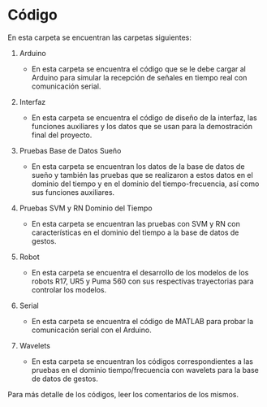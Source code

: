 # Código
En esta carpeta se encuentran las carpetas siguientes:


1. Arduino
    * En esta carpeta se encuentra el código que se le debe cargar al Arduino para simular la recepción de señales en tiempo real con comunicación serial.
    
2. Interfaz
    * En esta carpeta se encuentra el código de diseño de la interfaz, las funciones auxiliares y los datos que se usan para la demostración final del proyecto.

3. Pruebas Base de Datos Sueño
    * En esta carpeta se encuentran los datos de la base de datos de sueño y también las pruebas que se realizaron a estos datos en el dominio del tiempo y en el dominio del tiempo-frecuencia, así como sus funciones auxiliares.

4. Pruebas SVM y RN Dominio del Tiempo
    * En esta carpeta se encuentran las pruebas con SVM y RN con características en el dominio del tiempo a la base de datos de gestos.
    
5. Robot
    * En esta carpeta se encuentra el desarrollo de los modelos de los robots R17, UR5 y Puma 560 con sus respectivas trayectorias para controlar los modelos.
    
6. Serial
    * En esta carpeta se encuentra el código de MATLAB para probar la comunicación serial con el Arduino.
7. Wavelets
    * En esta carpeta se encuentran los códigos correspondientes a las pruebas en el dominio tiempo/frecuencia con wavelets para la base de datos de gestos. 

Para más detalle de los códigos, leer los comentarios de los mismos.
